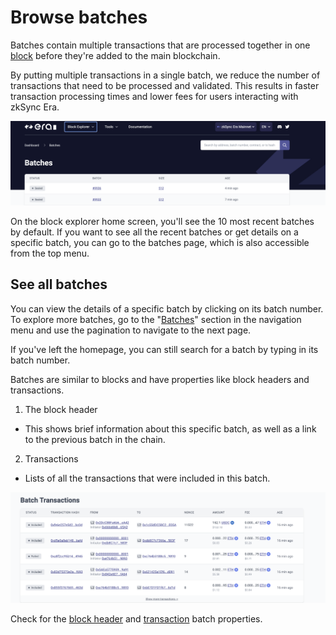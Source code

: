 # Browse batches

Batches contain multiple transactions that are processed together in one [block](../../../dev/developer-guides/transactions/blocks.md#blocks) before they're added to the main blockchain. 

By putting multiple transactions in a single batch, we reduce the number of transactions that need to be processed and validated. This results in faster transaction processing times and lower fees for users interacting with zkSync Era.

![Browse batches!](../../../assets/images/batches.png "View batches on zkSync")

On the block explorer home screen, you'll see the 10 most recent batches by default. If you want to see all the recent batches or get details on a specific batch, you can go to the batches page, which is also accessible from the top menu.

## See all batches

You can view the details of a specific batch by clicking on its batch number. To explore more batches, go to the "[Batches](https://explorer.zksync.io/batches/)" section in the navigation menu and use the pagination to navigate to the next page. 

If you've left the homepage, you can still search for a batch by typing in its batch number. 

Batches are similar to blocks and have properties like block headers and transactions.

1. The block header

- This shows brief information about this specific batch, as well as a link to the previous batch in the chain.

2. Transactions

- Lists of all the transactions that were included in this batch.

![Batches transactions!](../../../assets/images/batches-trx.png "View batches transactions")

Check for the [block header](./block-view.md#block-headers) and [transaction](./block-view.md#transactions) batch properties.

